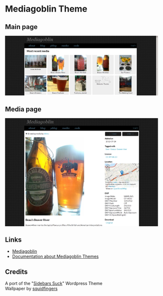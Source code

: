 # Mediagoblin Theme

## Main page

![Screenshot](https://github.com/chimo/Mediagoblin-Theme/raw/master/screenshot.png)

## Media page

![Screenshot](https://github.com/chimo/Mediagoblin-Theme/raw/master/screenshot2.png)

## Links

* [Mediagoblin](http://mediagoblin.org/)
* [Documentation about Mediagoblin Themes](http://docs.mediagoblin.org/siteadmin/theming.html)

## Credits

A port of the "[Sidebars Suck](http://wordpress.org/extend/themes/sidebarssuck)" Wordpress Theme  
Wallpaper by [squidfingers](http://www.squidfingers.com/patterns/)
